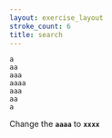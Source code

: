 ```yaml
---
layout: exercise_layout
stroke_count: 6
title: search
---
```


    a
    aa
    aaa
    aaaa
    aaa
    aa
    a

Change the **`aaaa`** to **`xxxx`**
